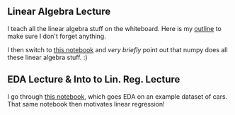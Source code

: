 ## Linear Algebra Lecture

I teach all the linear algebra stuff on the whiteboard. Here is my [outline](morning_outline.pdf) to make sure I don't forget anything.

I then switch to [this notebook](linear_algebra_with_numpy.ipynb) and *very briefly* point out that numpy does all these linear algebra stuff. :)

## EDA Lecture & Into to Lin. Reg. Lecture

I go through [this notebook](EDA+intro_to_linreg.ipynb), which goes EDA on an example dataset of cars. That same notebook then motivates linear regression!

